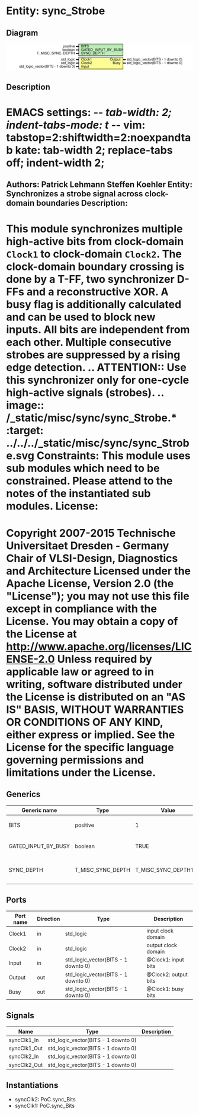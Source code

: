 # Entity: sync_Strobe
## Diagram
![Diagram](sync_Strobe.svg "Diagram")
## Description
EMACS settings: -*-  tab-width: 2; indent-tabs-mode: t -*-
vim: tabstop=2:shiftwidth=2:noexpandtab
kate: tab-width 2; replace-tabs off; indent-width 2;
=============================================================================
Authors:         Patrick Lehmann
                 Steffen Koehler
Entity:          Synchronizes a strobe signal across clock-domain boundaries
Description:
-------------------------------------
This module synchronizes multiple high-active bits from clock-domain
``Clock1`` to clock-domain ``Clock2``. The clock-domain boundary crossing is
done by a T-FF, two synchronizer D-FFs and a reconstructive XOR. A busy
flag is additionally calculated and can be used to block new inputs. All
bits are independent from each other. Multiple consecutive strobes are
suppressed by a rising edge detection.
.. ATTENTION::
   Use this synchronizer only for one-cycle high-active signals (strobes).
.. image:: /_static/misc/sync/sync_Strobe.*
   :target: ../../../_static/misc/sync/sync_Strobe.svg
Constraints:
  This module uses sub modules which need to be constrained. Please
  attend to the notes of the instantiated sub modules.
License:
=============================================================================
Copyright 2007-2015 Technische Universitaet Dresden - Germany
                    Chair of VLSI-Design, Diagnostics and Architecture
Licensed under the Apache License, Version 2.0 (the "License");
you may not use this file except in compliance with the License.
You may obtain a copy of the License at
   http://www.apache.org/licenses/LICENSE-2.0
Unless required by applicable law or agreed to in writing, software
distributed under the License is distributed on an "AS IS" BASIS,
WITHOUT WARRANTIES OR CONDITIONS OF ANY KIND, either express or implied.
See the License for the specific language governing permissions and
limitations under the License.
=============================================================================
## Generics
| Generic name        | Type              | Value                 | Description                                 |
| ------------------- | ----------------- | --------------------- | ------------------------------------------- |
| BITS                | positive          | 1                     | number of bit to be synchronized            |
| GATED_INPUT_BY_BUSY | boolean           | TRUE                  | use gated input (by busy signal)            |
| SYNC_DEPTH          | T_MISC_SYNC_DEPTH | T_MISC_SYNC_DEPTH'low | generate SYNC_DEPTH many stages, at least 2 |
## Ports
| Port name | Direction | Type                                | Description                  |
| --------- | --------- | ----------------------------------- | ---------------------------- |
| Clock1    | in        | std_logic                           | <Clock>  input clock domain  |
| Clock2    | in        | std_logic                           | <Clock>  output clock domain |
| Input     | in        | std_logic_vector(BITS - 1 downto 0) | @Clock1:  input bits         |
| Output    | out       | std_logic_vector(BITS - 1 downto 0) | @Clock2:  output bits        |
| Busy      | out       | std_logic_vector(BITS - 1 downto 0) | @Clock1:  busy bits          |
## Signals
| Name         | Type                                | Description |
| ------------ | ----------------------------------- | ----------- |
| syncClk1_In  | std_logic_vector(BITS - 1 downto 0) |             |
| syncClk1_Out | std_logic_vector(BITS - 1 downto 0) |             |
| syncClk2_In  | std_logic_vector(BITS - 1 downto 0) |             |
| syncClk2_Out | std_logic_vector(BITS - 1 downto 0) |             |
## Instantiations
- syncClk2: PoC.sync_Bits
- syncClk1: PoC.sync_Bits
